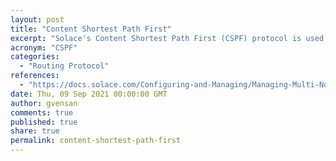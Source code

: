 ```yaml
---
layout: post
title: "Content Shortest Path First"
excerpt: "Solace's Content Shortest Path First (CSPF) protocol is used to link neighboring event brokers and allow them to discover the complete messaging network topology to which they belong"
acronym: "CSPF"
categories:
  - "Routing Protocol"
references:
  - "https://docs.solace.com/Configuring-and-Managing/Managing-Multi-Node-Routing-Links.htm"
date: Thu, 09 Sep 2021 00:00:00 GMT
author: gvensan
comments: true
published: true
share: true
permalink: content-shortest-path-first
---
```

